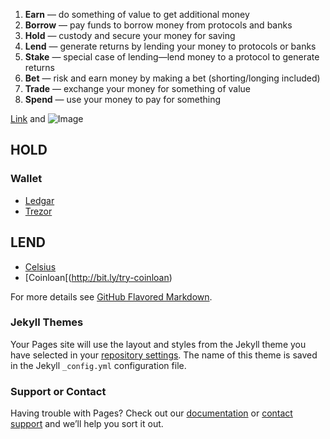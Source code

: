 
1. **Earn** — do something of value to get additional money
2. **Borrow** — pay funds to borrow money from protocols and banks
3. **Hold** — custody and secure your money for saving
4. **Lend** — generate returns by lending your money to protocols or banks
5. **Stake** — special case of lending—lend money to a protocol to generate returns
6. **Bet** — risk and earn money by making a bet (shorting/longing included)
7. **Trade** — exchange your money for something of value
8. **Spend** — use your money to pay for something



[Link](url) and ![Image](src)

## HOLD ##
### Wallet
- [Ledgar](https://www.ledgerwallet.com)
- [Trezor](https://trezor.io)


## LEND ##
- [Celsius](http://bit.ly/celsius-app)
- [Coinloan[(http://bit.ly/try-coinloan)


For more details see [GitHub Flavored Markdown](https://guides.github.com/features/mastering-markdown/).

### Jekyll Themes

Your Pages site will use the layout and styles from the Jekyll theme you have selected in your [repository settings](https://github.com/edwardtay/DeFi-resources/settings). The name of this theme is saved in the Jekyll `_config.yml` configuration file.

### Support or Contact

Having trouble with Pages? Check out our [documentation](https://docs.github.com/categories/github-pages-basics/) or [contact support](https://github.com/contact) and we’ll help you sort it out.
